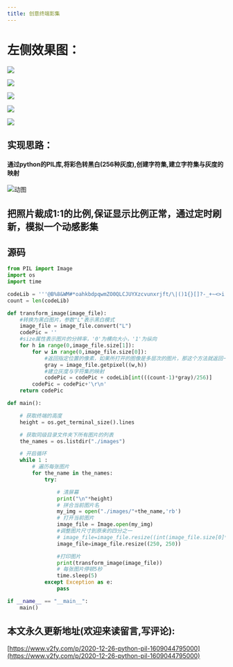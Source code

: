 ```yaml
---
title: 创意终端影集
---
```




# 左侧效果图：
![](2020-12-26-python-pil-1609044795000.assets/3203841-2b6099af7e5daa8f.jpg)

![](2020-12-26-python-pil-1609044795000.assets/3203841-1c22658e595080e4.jpg)

![](2020-12-26-python-pil-1609044795000.assets/3203841-ff9cb4dae8116c5e.jpg)

![](2020-12-26-python-pil-1609044795000.assets/3203841-75f610ec11298fcb.jpg)

![](2020-12-26-python-pil-1609044795000.assets/3203841-f00d8b4def05edc5.jpg)

## 实现思路：
#### 通过python的PIL库,将彩色转黑白(256种灰度),创建字符集,建立字符集与灰度的映射

![动图](2020-12-26-python-pil-1609044795000.assets/3203841-e9c729e576445885.gif)


## 把照片裁成1:1的比例,保证显示比例正常，通过定时刷新，模拟一个动感影集


## 源码
```python
from PIL import Image
import os
import time

codeLib = '''@B%8&WM#*oahkbdpqwmZO0QLCJUYXzcvunxrjft/\|()1{}[]?-_+~<>i!lI;:,"^`'. '''#生成字符画所需的字符集
count = len(codeLib)

def transform_image(image_file):
    #转换为黑白图片，参数"L"表示黑白模式
    image_file = image_file.convert("L")
    codePic = ''
    #size属性表示图片的分辨率，'0'为横向大小，'1'为纵向
    for h in range(0,image_file.size[1]):
        for w in range(0,image_file.size[0]):
            #返回指定位置的像素，如果所打开的图像是多层次的图片，那这个方法就返回一个元组
            gray = image_file.getpixel((w,h))
            #建立灰度与字符集的映射
            codePic = codePic + codeLib[int(((count-1)*gray)/256)]
        codePic = codePic+'\r\n'
    return codePic

def main():

    # 获取终端的高度
    height = os.get_terminal_size().lines

    # 获取同级目录文件夹下所有图片的列表
    the_names = os.listdir("./images")

    # 开启循环
    while 1 :
        # 遍历每张图片
        for the_name in the_names:
            try:

                # 清屏幕
                print("\n"*height)
                # 拼合当前图片名
                my_img = open("./images/"+the_name,'rb')
                # 打开当前图片
                image_file = Image.open(my_img)
                #调整图片尺寸到原来的四分之一
                # image_file=image_file.resize((int(image_file.size[0]*0.5), int(image_file.size[1]*0.5)))
                image_file=image_file.resize((250, 250))

                #打印图片
                print(transform_image(image_file))
                # 每张图片停顿5秒
                time.sleep(5)
            except Exception as e:
                pass

if __name__ == "__main__":
    main()
```



## 本文永久更新地址(欢迎来读留言,写评论):

[https://www.v2fy.com/p/2020-12-26-python-pil-1609044795000](https://www.v2fy.com/p/2020-12-26-python-pil-1609044795000)